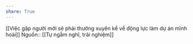 ```yaml
---
share: True
---
```

[[Việc gặp người mới sẽ phải thường xuyên kể về động lực làm dự án mình hoài]] 
Nguồn:: [[Tự ngẫm nghĩ, trải nghiệm]]
